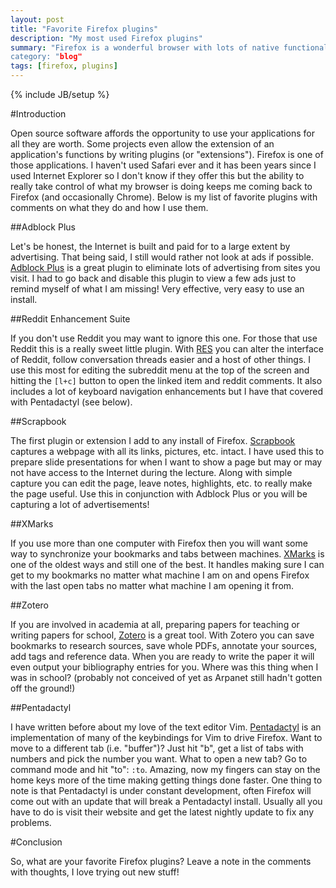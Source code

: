 ```yaml
---
layout: post
title: "Favorite Firefox plugins"
description: "My most used Firefox plugins"
summary: "Firefox is a wonderful browser with lots of native functionality.  Even with all those native functions there are still somethings that could be better.  Luckily, the makers of Firefox realized that one size does not necessarily fit all.  In order to allow easy customization they included a way to extend the functions of the browser with plugins.  This post recounts my favorites and why I use each one.
category: "blog"
tags: [firefox, plugins]
---
```

{% include JB/setup %}

#Introduction

Open source software affords the opportunity to use your applications for all they are worth.  Some projects even allow the extension of an application's functions by writing plugins (or "extensions").  Firefox is one of those applications.  I haven't used Safari ever and it has been years since I used Internet Explorer so I don't know if they offer this but the ability to really take control of what my browser is doing keeps me coming back to Firefox (and occasionally Chrome).  Below is my list of favorite plugins with comments on what they do and how I use them.

##Adblock Plus

Let's be honest, the Internet is built and paid for to a large extent by advertising.  That being said, I still would rather not look at ads if possible.  [Adblock Plus](http://adblockplus.org/en/) is a great plugin to eliminate lots of advertising from sites you visit.  I had to go back and disable this plugin to view a few ads just to remind myself of what I am missing!  Very effective, very easy to use an install.

##Reddit Enhancement Suite

If you don't use Reddit you may want to ignore this one.  For those that use Reddit this is a really sweet little plugin.  With [RES](https://addons.mozilla.org/en-US/firefox/addon/reddit-enhancement-suite/?src=api) you can alter the interface of Reddit, follow conversation threads easier and a host of other things.  I use this most for editing the subreddit menu at the top of the screen and hitting the `[l+c]` button to open the linked item and reddit comments.  It also includes a lot of keyboard navigation enhancements but I have that covered with Pentadactyl (see below).

##Scrapbook

The first plugin or extension I add to any install of Firefox.  [Scrapbook](http://amb.vis.ne.jp/mozilla/scrapbook/) captures a webpage with all its links, pictures, etc. intact.  I have used this to prepare slide presentations for when I want to show a page but may or may not have access to the Internet during the lecture.  Along with simple capture you can edit the page, leave notes, highlights, etc. to really make the page useful.  Use this in conjunction with Adblock Plus or you will be capturing a lot of advertisements!

##XMarks

If you use more than one computer with Firefox then you will want some way to synchronize your bookmarks and tabs between machines.  [XMarks](http://www.xmarks.com) is one of the oldest ways and still one of the best.  It handles making sure I can get to my bookmarks no matter what machine I am on and opens Firefox with the last open tabs no matter what machine I am opening it from.

##Zotero

If you are involved in academia at all, preparing papers for teaching or writing papers for school, [Zotero](http://zotero.org) is a great tool.  With Zotero you can save bookmarks to research sources, save whole PDFs, annotate your sources, add tags and reference data.  When you are ready to write the paper it will even output your bibliography entries for you.  Where was this thing when I was in school? (probably not conceived of yet as Arpanet still hadn't gotten off the ground!)

##Pentadactyl

I have written before about my love of the text editor Vim.  [Pentadactyl](http://5digits.org/pentadactyl) is an implementation of many of the keybindings for Vim to drive Firefox.  Want to move to a different tab (i.e. "buffer")?  Just hit "b", get a list of tabs with numbers and pick the number you want.  What to open a new tab? Go to command mode and hit "to": `:to`.  Amazing, now my fingers can stay on the home keys more of the time making getting things done faster.  One thing to note is that Pentadactyl is under constant development, often Firefox will come out with an update that will break a Pentadactyl install.  Usually all you have to do is visit their website and get the latest nightly update to fix any problems.

#Conclusion

So, what are your favorite Firefox plugins?  Leave a note in the comments with thoughts, I love trying out new stuff!
